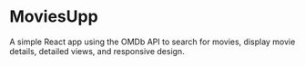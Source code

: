 # MoviesUpp
A simple React app using the OMDb API to search for movies, display movie details, detailed views, and responsive design.
